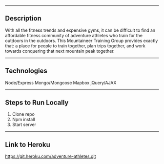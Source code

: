 ------------
Description
------------
With all the fitness trends and expensive gyms, it can be difficult to find an affordable fitness community of adventure athletes who train for the outdoors in the outdoors. This Mountaineer Training Group provides exactly that: a place for people to train together, plan trips together, and work towards conquering that next mountain peak together.

------------
Technologies
------------
Node/Express
Mongo/Mongoose
Mapbox
jQuery/AJAX

--------------------
Steps to Run Locally
--------------------
1. Clone repo
2. Npm install
3. Start server

--------------
Link to Heroku
--------------
https://git.heroku.com/adventure-athletes.git




